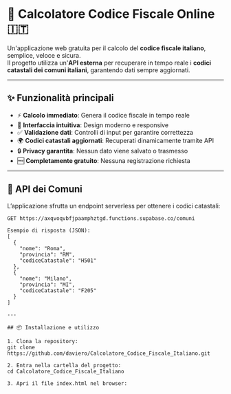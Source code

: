 # 🧮 Calcolatore Codice Fiscale Online 🇮🇹

Un'applicazione web gratuita per il calcolo del **codice fiscale italiano**, semplice, veloce e sicura.  
Il progetto utilizza un'**API esterna** per recuperare in tempo reale i **codici catastali dei comuni italiani**, garantendo dati sempre aggiornati.

---

## ✨ Funzionalità principali
- ⚡ **Calcolo immediato**: Genera il codice fiscale in tempo reale
- 🎨 **Interfaccia intuitiva**: Design moderno e responsive
- ✅ **Validazione dati**: Controlli di input per garantire correttezza
- 🌍 **Codici catastali aggiornati**: Recuperati dinamicamente tramite API
- 🔒 **Privacy garantita**: Nessun dato viene salvato o trasmesso
- 🆓 **Completamente gratuito**: Nessuna registrazione richiesta

---

## 🔗 API dei Comuni
L’applicazione sfrutta un endpoint serverless per ottenere i codici catastali:  

```http
GET https://axqvoqvbfjpaamphztgd.functions.supabase.co/comuni

Esempio di risposta (JSON):
[
  {
    "nome": "Roma",
    "provincia": "RM",
    "codiceCatastale": "H501"
  },
  {
    "nome": "Milano",
    "provincia": "MI",
    "codiceCatastale": "F205"
  }
]

---

## 📦 Installazione e utilizzo

1. Clona la repository:
git clone https://github.com/daviero/Calcolatore_Codice_Fiscale_Italiano.git

2. Entra nella cartella del progetto:
cd Calcolatore_Codice_Fiscale_Italiano

3. Apri il file index.html nel browser:

